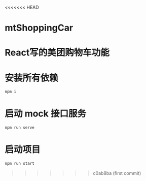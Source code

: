 <<<<<<< HEAD
# mtShoppingCar
React写的美团购物车功能
=======
# 安装所有依赖

```bash
npm i
```

# 启动 mock 接口服务

```bash
npm run serve
```

# 启动项目

```bash
npm run start

```
>>>>>>> c0ab8ba (first commit)
